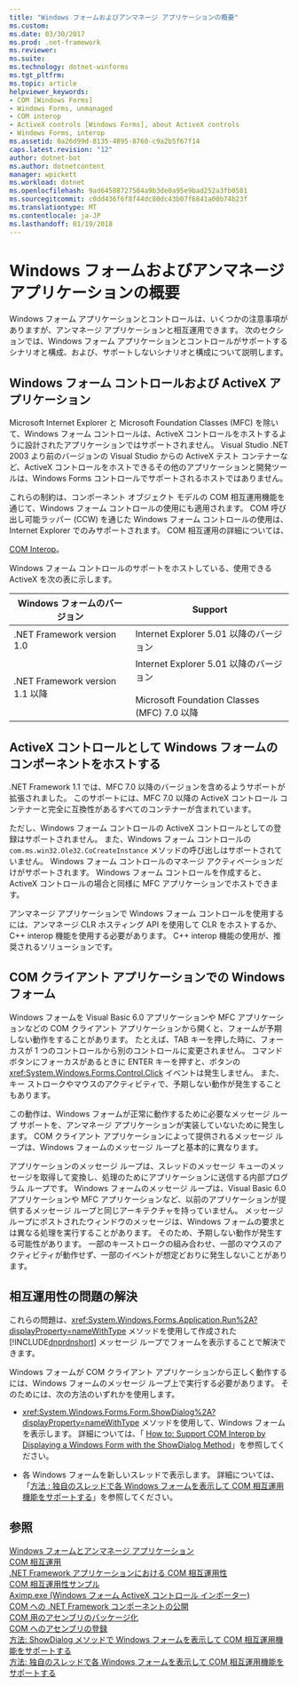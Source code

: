 ```yaml
---
title: "Windows フォームおよびアンマネージ アプリケーションの概要"
ms.custom: 
ms.date: 03/30/2017
ms.prod: .net-framework
ms.reviewer: 
ms.suite: 
ms.technology: dotnet-winforms
ms.tgt_pltfrm: 
ms.topic: article
helpviewer_keywords:
- COM [Windows Forms]
- Windows Forms, unmanaged
- COM interop
- ActiveX controls [Windows Forms], about ActiveX controls
- Windows Forms, interop
ms.assetid: 0a26d99d-8135-4895-8760-c9a2b5f67f14
caps.latest.revision: "12"
author: dotnet-bot
ms.author: dotnetcontent
manager: wpickett
ms.workload: dotnet
ms.openlocfilehash: 9ad64588727584a9b3de0a95e9bad252a3fb0581
ms.sourcegitcommit: c0dd436f6f8f44dc80dc43b07f6841a00b74b23f
ms.translationtype: MT
ms.contentlocale: ja-JP
ms.lasthandoff: 01/19/2018
---
```

# <a name="windows-forms-and-unmanaged-applications-overview"></a>Windows フォームおよびアンマネージ アプリケーションの概要
Windows フォーム アプリケーションとコントロールは、いくつかの注意事項がありますが、アンマネージ アプリケーションと相互運用できます。 次のセクションでは、Windows フォーム アプリケーションとコントロールがサポートするシナリオと構成、および、サポートしないシナリオと構成について説明します。  
  
## <a name="windows-forms-controls-and-activex-applications"></a>Windows フォーム コントロールおよび ActiveX アプリケーション  
 Microsoft Internet Explorer と Microsoft Foundation Classes (MFC) を除いて、Windows フォーム コントロールは、ActiveX コントロールをホストするように設計されたアプリケーションではサポートされません。 Visual Studio .NET 2003 より前のバージョンの Visual Studio からの ActiveX テスト コンテナーなど、ActiveX コントロールをホストできるその他のアプリケーションと開発ツールは、Windows Forms コントロールでサポートされるホストではありません。  
  
 これらの制約は、コンポーネント オブジェクト モデルの COM 相互運用機能を通じて、Windows フォーム コントロールの使用にも適用されます。 COM 呼び出し可能ラッパー (CCW) を通じた Windows フォーム コントロールの使用は、Internet Explorer でのみサポートされます。 COM 相互運用の詳細については、  
  
 [COM Interop](../../../visual-basic/programming-guide/com-interop/index.md)。  
  
 Windows フォーム コントロールのサポートをホストしている、使用できる ActiveX を次の表に示します。  
  
|Windows フォームのバージョン|Support|  
|---------------------------|-------------|  
|.NET Framework version 1.0|Internet Explorer 5.01 以降のバージョン|  
|.NET Framework version 1.1 以降|Internet Explorer 5.01 以降のバージョン<br /><br /> Microsoft Foundation Classes (MFC) 7.0 以降|  
  
## <a name="hosting-windows-forms-components-as-activex-controls"></a>ActiveX コントロールとして Windows フォームのコンポーネントをホストする  
 .NET Framework 1.1 では、MFC 7.0 以降のバージョンを含めるようサポートが拡張されました。 このサポートには、MFC 7.0 以降の ActiveX コントロール コンテナーと完全に互換性があるすべてのコンテナーが含まれています。  
  
 ただし、Windows フォーム コントロールの ActiveX コントロールとしての登録はサポートされません。 また、Windows フォーム コントロールの `com.ms.win32.Ole32.CoCreateInstance` メソッドの呼び出しはサポートされていません。 Windows フォーム コントロールのマネージ アクティベーションだけがサポートされます。 Windows フォーム コントロールを作成すると、ActiveX コントロールの場合と同様に MFC アプリケーションでホストできます。  
  
 アンマネージ アプリケーションで Windows フォーム コントロールを使用するには、アンマネージ CLR ホスティング API を使用して CLR をホストするか、C++ interop 機能を使用する必要があります。 C++ interop 機能の使用が、推奨されるソリューションです。  
  
## <a name="windows-forms-in-com-client-applications"></a>COM クライアント アプリケーションでの Windows フォーム  
 Windows フォームを Visual Basic 6.0 アプリケーションや MFC アプリケーションなどの COM クライアント アプリケーションから開くと、フォームが予期しない動作をすることがあります。 たとえば、TAB キーを押した時に、フォーカスが 1 つのコントロールから別のコントロールに変更されません。 コマンド ボタンにフォーカスがあるときに ENTER キーを押すと、ボタンの <xref:System.Windows.Forms.Control.Click> イベントは発生しません。 また、キー ストロークやマウスのアクティビティで、予期しない動作が発生することもあります。  
  
 この動作は、Windows フォームが正常に動作するために必要なメッセージ ループ サポートを、アンマネージ アプリケーションが実装していないために発生します。 COM クライアント アプリケーションによって提供されるメッセージ ループは、Windows フォームのメッセージ ループと基本的に異なります。  
  
 アプリケーションのメッセージ ループは、スレッドのメッセージ キューのメッセージを取得して変換し、処理のためにアプリケーションに送信する内部プログラム ループです。 Windows フォームのメッセージ ループは、Visual Basic 6.0 アプリケーションや MFC アプリケーションなど、以前のアプリケーションが提供するメッセージ ループと同じアーキテクチャを持っていません。 メッセージ ループにポストされたウィンドウのメッセージは、Windows フォームの要求とは異なる処理を実行することがあります。 そのため、予期しない動作が発生する可能性があります。 一部のキーストロークの組み合わせ、一部のマウスのアクティビティが動作せず、一部のイベントが想定どおりに発生しないことがあります。  
  
## <a name="resolving-interoperability-issues"></a>相互運用性の問題の解決  
 これらの問題は、<xref:System.Windows.Forms.Application.Run%2A?displayProperty=nameWithType> メソッドを使用して作成された [!INCLUDE[dnprdnshort](../../../../includes/dnprdnshort-md.md)] メッセージ ループでフォームを表示することで解決できます。  
  
 Windows フォームが COM クライアント アプリケーションから正しく動作するには、Windows フォームのメッセージ ループ上で実行する必要があります。 そのためには、次の方法のいずれかを使用します。  
  
-   <xref:System.Windows.Forms.Form.ShowDialog%2A?displayProperty=nameWithType> メソッドを使用して、Windows フォームを表示します。 詳細については、「 [How to: Support COM Interop by Displaying a Windows Form with the ShowDialog Method](../../../../docs/framework/winforms/advanced/com-interop-by-displaying-a-windows-form-shadow.md)」を参照してください。  
  
-   各 Windows フォームを新しいスレッドで表示します。 詳細については、「[方法 : 独自のスレッドで各 Windows フォームを表示して COM 相互運用機能をサポートする](../../../../docs/framework/winforms/advanced/how-to-support-com-interop-by-displaying-each-windows-form-on-its-own-thread.md)」を参照してください。  
  
## <a name="see-also"></a>参照  
 [Windows フォームとアンマネージ アプリケーション](../../../../docs/framework/winforms/advanced/windows-forms-and-unmanaged-applications.md)  
 [COM 相互運用](../../../visual-basic/programming-guide/com-interop/index.md)  
 [.NET Framework アプリケーションにおける COM 相互運用性](~/docs/visual-basic/programming-guide/com-interop/com-interoperability-in-net-framework-applications.md)  
 [COM 相互運用性サンプル](http://msdn.microsoft.com/library/09c38567-6380-4d70-848a-e896a4ca05f4)  
 [Aximp.exe (Windows フォーム ActiveX コントロール インポーター)](../../../../docs/framework/tools/aximp-exe-windows-forms-activex-control-importer.md)  
 [COM への .NET Framework コンポーネントの公開](../../../../docs/framework/interop/exposing-dotnet-components-to-com.md)  
 [COM 用のアセンブリのパッケージ化](../../../../docs/framework/interop/packaging-an-assembly-for-com.md)  
 [COM へのアセンブリの登録](../../../../docs/framework/interop/registering-assemblies-with-com.md)  
 [方法: ShowDialog メソッドで Windows フォームを表示して COM 相互運用機能をサポートする](../../../../docs/framework/winforms/advanced/com-interop-by-displaying-a-windows-form-shadow.md)  
 [方法: 独自のスレッドで各 Windows フォームを表示して COM 相互運用機能をサポートする](../../../../docs/framework/winforms/advanced/how-to-support-com-interop-by-displaying-each-windows-form-on-its-own-thread.md)
